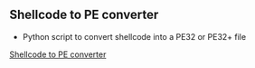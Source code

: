 

## Shellcode to PE converter


- Python script to convert shellcode into a PE32 or PE32+ file

[Shellcode to PE converter](https://github.com/ox1111/hedgehog-tools/tree/main/Shellcode2PE)
